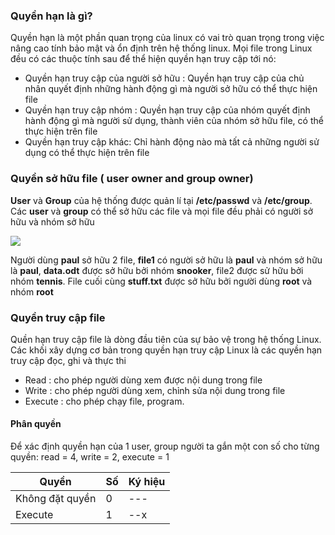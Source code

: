### Quyền hạn là gì?

Quyền hạn là một phần quan trọng của linux có vai trò quan trọng trong việc nâng cao tính bảo mật và ổn định trên hệ thống linux. Mọi file trong Linux đều có các thuộc tính sau để thể hiện quyền hạn truy cập tới nó:
- Quyền hạn truy cập của người sở hữu : Quyền hạn truy cập của chủ nhân quyết định những hành động gì mà người sở hữu có thể thực hiện file
- Quyền hạn truy cập nhóm : Quyền hạn truy cập của nhóm quyết định hành động gì mà người sử dụng, thành viên của nhóm sở hữu file, có thể thực hiện trên file
- Quyền hạn truy cập khác: Chỉ hành động nào mà tất cả những người sử dụng có thể thực hiện trên file

### Quyền sở hữu file ( user owner and group owner)

**User** và **Group** của hệ thống được quản lí tại **/etc/passwd** và **/etc/group**. Các **user** và **group** có thể sở hữu các file và mọi file đều phải có người sở hữu và nhóm sở hữu

<img src="https://github.com/vjnkvt/Images/blob/master/owner.PNG">

Người dùng **paul** sở hữu 2 file, **file1** có người sở hữu là **paul** và nhóm sở hữu là **paul**, **data.odt** được sở hữu bởi nhóm **snooker**, file2 được sử hữu bởi nhóm **tennis**. File cuối cùng **stuff.txt** được sở hữu bởi người dùng **root** và nhóm **root**

### Quyền truy cập file 

Quền hạn truy cập file là dòng đầu tiên của sự bảo vệ trong hệ thống Linux. Các khối xây dựng cơ bản trong quyền hạn truy cập Linux là các quyền hạn truy cập đọc, ghi và thực thi

- Read : cho phép người dùng xem được nội dung trong file
- Write : cho phép người dùng xem, chỉnh sửa nội dung trong file
- Execute : cho phép chạy file, program.

#### Phân quyền 

Để xác định quyền hạn của 1 user, group người ta gắn một con số cho từng quyền: read = 4, write = 2, execute = 1 

| Quyền | Số | Ký hiệu |
|-------|----|------|
|Không đặt quyền | 0 | --- |
|Execute | 1 | --x |
